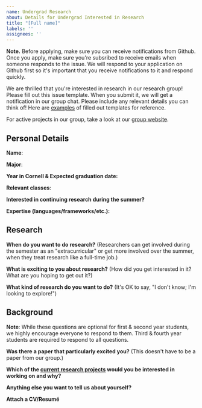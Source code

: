 ```yaml
---
name: Undergrad Research
about: Details for Undergrad Interested in Research
title: "[Full name]"
labels: ''
assignees: ''
---
```


**Note.** Before applying, make sure you can receive notifications from Github. Once you apply, make sure you're subsribed to receive emails when someone responds to the issue. We will respond to your application on Github first so it's important that you receive notifications to it and respond quickly.

We are thrilled that you're interested in research in our research group! Please fill out this issue template. When you submit it, we will get a notification in our group chat. Please include any relevant details you can think of! Here are [examples](https://github.com/cucapra/undergrad-research/issues?q=is%3Aissue+is%3Aopen+label%3AExample) of filled out templates for reference.

For active projects in our group, take a look at our [group website](https://capra.cs.cornell.edu/).


## Personal Details

**Name**:

**Major**:

**Year in Cornell & Expected graduation date:**

**Relevant classes**:

**Interested in continuing research during the summer?**

**Expertise (languages/frameworks/etc.):**

## Research

**When do you want to do research?**
(Researchers can get involved during the semester as an "extracurricular" or get more involved over the summer, when they treat research like a full-time job.)

**What is exciting to you about research?**
(How did you get interested in it? What are you hoping to get out it?)

**What kind of research do you want to do?**
(It's OK to say, "I don't know; I'm looking to explore!")

## Background

**Note**: While these questions are optional for first & second year students, we highly encourage everyone to respond to them. Third & fourth year students are required to respond to all questions.

**Was there a paper that particularly excited you?**
(This doesn't have to be a paper from our group.)

**Which of the [current research projects](https://capra.cs.cornell.edu/) would you be interested in working on and why?**

**Anything else you want to tell us about yourself?**

**Attach a CV/Resumé**
